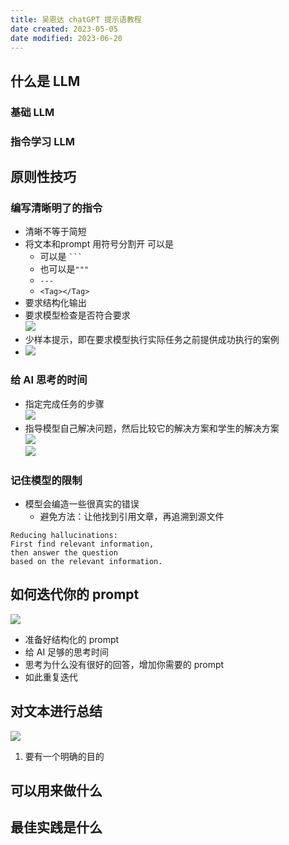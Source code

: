 ```yaml
---
title: 吴恩达 chatGPT 提示语教程
date created: 2023-05-05
date modified: 2023-06-20
---
```


## 什么是 LLM

### 基础 LLM

### 指令学习 LLM

## 原则性技巧

### 编写清晰明了的指令

- 清晰不等于简短
- 将文本和prompt 用符号分割开 可以是``` ```
    - 可以是 ` ``` `
    - 也可以是`"""`
    - `---`
    - `<Tag></Tag>`
- 要求结构化输出
- 要求模型检查是否符合要求  
  ![](https://chelsechen-img.oss-cn-hangzhou.aliyuncs.com/20230505203046.png)
- 少样本提示，即在要求模型执行实际任务之前提供成功执行的案例
- ![](https://chelsechen-img.oss-cn-hangzhou.aliyuncs.com/20230505203334.png)

### 给 AI 思考的时间

- 指定完成任务的步骤  
  ![](https://chelsechen-img.oss-cn-hangzhou.aliyuncs.com/20230505203552.png)
- 指导模型自己解决问题，然后比较它的解决方案和学生的解决方案  
  ![](https://chelsechen-img.oss-cn-hangzhou.aliyuncs.com/20230505204017.png)  
 ![](https://chelsechen-img.oss-cn-hangzhou.aliyuncs.com/20230505204107.png)

### 记住模型的限制

- 模型会编造一些很真实的错误
  - 避免方法：让他找到引用文章，再追溯到源文件

```
Reducing hallucinations:
First find relevant information,
then answer the question
based on the relevant information.
```

## 如何迭代你的 prompt

 ![](https://chelsechen-img.oss-cn-hangzhou.aliyuncs.com/20230505204721.png)

- 准备好结构化的 prompt
- 给 AI 足够的思考时间
- 思考为什么没有很好的回答，增加你需要的 prompt
- 如此重复迭代

## 对文本进行总结

![](https://chelsechen-img.oss-cn-hangzhou.aliyuncs.com/20230505210116.png)

1. 要有一个明确的目的

## 可以用来做什么

## 最佳实践是什么
